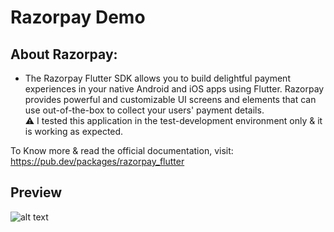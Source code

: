 # Razorpay Demo

## About Razorpay:
- The Razorpay Flutter SDK allows you to build delightful payment experiences in your native Android and iOS apps using Flutter. Razorpay provides powerful and customizable UI screens and elements that can use out-of-the-box to collect your users' payment details.\
⚠️ I tested this application in the test-development environment only & it is working as expected.

To Know more & read the official documentation, visit: https://pub.dev/packages/razorpay_flutter

## Preview
![alt text](https://i.postimg.cc/vmLg5zNP/Screenshot-2023-11-03-at-2-48-40-PM.png "img")
